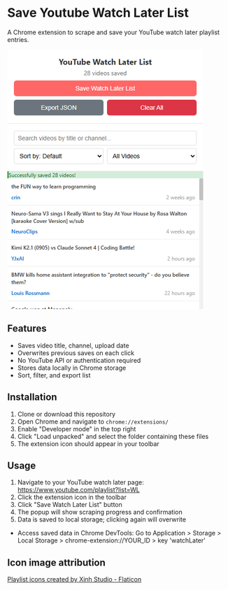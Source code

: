 # Save Youtube Watch Later List

A Chrome extension to scrape and save your YouTube watch later playlist entries.

![Preview](Preview/Preview.png)

## Features
- Saves video title, channel, upload date
- Overwrites previous saves on each click
- No YouTube API or authentication required
- Stores data locally in Chrome storage
- Sort, filter, and export list

## Installation
1. Clone or download this repository
2. Open Chrome and navigate to `chrome://extensions/`
3. Enable "Developer mode" in the top right
4. Click "Load unpacked" and select the folder containing these files
5. The extension icon should appear in your toolbar

## Usage
1. Navigate to your YouTube watch later page: https://www.youtube.com/playlist?list=WL
2. Click the extension icon in the toolbar
3. Click "Save Watch Later List" button
4. The popup will show scraping progress and confirmation
5. Data is saved to local storage; clicking again will overwrite

- Access saved data in Chrome DevTools: Go to Application > Storage > Local Storage > chrome-extension://YOUR_ID > key 'watchLater'

## Icon image attribution
<a href="https://www.flaticon.com/free-icons/playlist" title="playlist icons">Playlist icons created by Xinh Studio - Flaticon</a>
